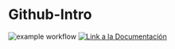 # Github-Intro

![example workflow](https://github.com/fralfaro/MAT281_2024/actions/workflows/documentation.yml/badge.svg)
<a href="https://fralfaro.github.io/MAT281_2024/"><img alt="Link a la Documentación" src="https://img.shields.io/badge/📖 docs-link-brightgreen"></a>
